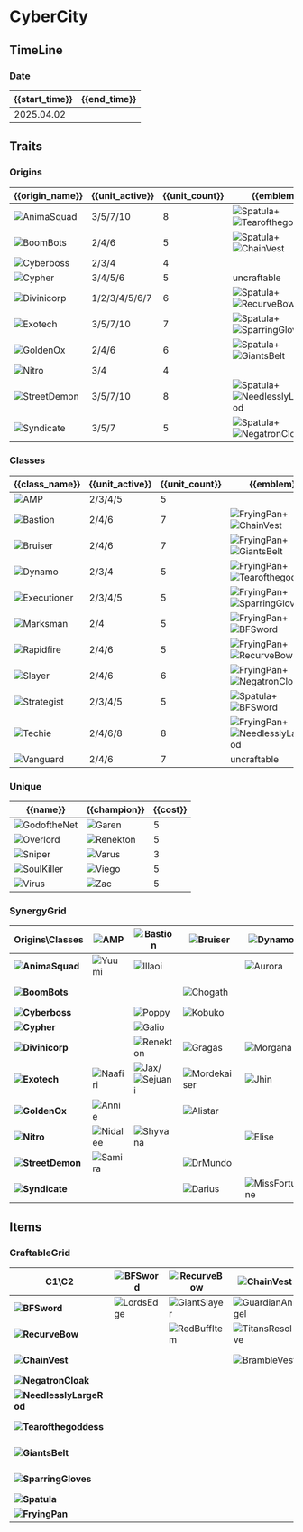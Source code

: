 # CyberCity

## TimeLine
### Date
| {{start_time}} | {{end_time}} |
| -              | -            |
| 2025.04.02     |              |

## Traits
### Origins
| {{origin_name}}                                               | {{unit_active}} | {{unit_count}} | {{emblem}}                                                                                                          | {{desc}} |
| -                                                             | -               | -              | -                                                                                                                   | -        |
| ![AnimaSquad](../tfttraits/icon/set14/AnimaSquadEmblem.png)   | 3/5/7/10        | 8              | ![Spatula](../tftitems/icon/set14/Spatula.png)+![Tearofthegoddess](../tftitems/icon/set14/Tearofthegoddess.png)     |          |
| ![BoomBots](../tfttraits/icon/set14/BoomBotsEmblem.png)       | 2/4/6           | 5              | ![Spatula](../tftitems/icon/set14/Spatula.png)+![ChainVest](../tftitems/icon/set14/ChainVest.png)                   |          |
| ![Cyberboss](../tfttraits/icon/set14/Cyberboss.svg)           | 2/3/4           | 4              |                                                                                                                     |          |
| ![Cypher](../tfttraits/icon/set14/CypherEmblem.png)           | 3/4/5/6         | 5              | uncraftable                                                                                                         |          |
| ![Divinicorp](../tfttraits/icon/set14/DivinicorpEmblem.png)   | 1/2/3/4/5/6/7   | 6              | ![Spatula](../tftitems/icon/set14/Spatula.png)+![RecurveBow](../tftitems/icon/set14/RecurveBow.png)                 |          |
| ![Exotech](../tfttraits/icon/set14/ExotechEmblem.png)         | 3/5/7/10        | 7              | ![Spatula](../tftitems/icon/set14/Spatula.png)+![SparringGloves](../tftitems/icon/set14/SparringGloves.png)         |          |
| ![GoldenOx](../tfttraits/icon/set14/GoldenOxEmblem.png)       | 2/4/6           | 6              | ![Spatula](../tftitems/icon/set14/Spatula.png)+![GiantsBelt](../tftitems/icon/set14/GiantsBelt.png)                 |          |
| ![Nitro](../tfttraits/icon/set14/Nitro.svg)                   | 3/4             | 4              |                                                                                                                     |          |
| ![StreetDemon](../tfttraits/icon/set14/StreetDemonEmblem.png) | 3/5/7/10        | 8              | ![Spatula](../tftitems/icon/set14/Spatula.png)+![NeedlesslyLargeRod](../tftitems/icon/set14/NeedlesslyLargeRod.png) |          |
| ![Syndicate](../tfttraits/icon/set14/SyndicateEmblem.png)     | 3/5/7           | 5              | ![Spatula](../tftitems/icon/set14/Spatula.png)+![NegatronCloak](../tftitems/icon/set14/NegatronCloak.png)           |          |

### Classes
| {{class_name}}                                                | {{unit_active}} | {{unit_count}} | {{emblem}}                                                                                                              | {{desc}} |
| -                                                             | -               | -              | -                                                                                                                       | -        |
| ![AMP](../tfttraits/icon/set14/AMP.svg)                       | 2/3/4/5         | 5              |                                                                                                                         |          |
| ![Bastion](../tfttraits/icon/set14/BastionEmblem.png)         | 2/4/6           | 7              | ![FryingPan](../tftitems/icon/set14/FryingPan.png)+![ChainVest](../tftitems/icon/set14/ChainVest.png)                   |          |
| ![Bruiser](../tfttraits/icon/set14/BruiserEmblem.png)         | 2/4/6           | 7              | ![FryingPan](../tftitems/icon/set14/FryingPan.png)+![GiantsBelt](../tftitems/icon/set14/GiantsBelt.png)                 |          |
| ![Dynamo](../tfttraits/icon/set14/DynamoEmblem.png)           | 2/3/4           | 5              | ![FryingPan](../tftitems/icon/set14/FryingPan.png)+![Tearofthegoddess](../tftitems/icon/set14/Tearofthegoddess.png)     |          |
| ![Executioner](../tfttraits/icon/set14/ExecutionerEmblem.png) | 2/3/4/5         | 5              | ![FryingPan](../tftitems/icon/set14/FryingPan.png)+![SparringGloves](../tftitems/icon/set14/SparringGloves.png)         |          |
| ![Marksman](../tfttraits/icon/set14/MarksmanEmblem.png)       | 2/4             | 5              | ![FryingPan](../tftitems/icon/set14/FryingPan.png)+![BFSword](../tftitems/icon/set14/BFSword.png)                       |          |
| ![Rapidfire](../tfttraits/icon/set14/RapidfireEmblem.png)     | 2/4/6           | 5              | ![FryingPan](../tftitems/icon/set14/FryingPan.png)+![RecurveBow](../tftitems/icon/set14/RecurveBow.png)                 |          |
| ![Slayer](../tfttraits/icon/set14/SlayerEmblem.png)           | 2/4/6           | 6              | ![FryingPan](../tftitems/icon/set14/FryingPan.png)+![NegatronCloak](../tftitems/icon/set14/NegatronCloak.png)           |          |
| ![Strategist](../tfttraits/icon/set14/StrategistEmblem.png)   | 2/3/4/5         | 5              | ![Spatula](../tftitems/icon/set14/Spatula.png)+![BFSword](../tftitems/icon/set14/BFSword.png)                           |          |
| ![Techie](../tfttraits/icon/set14/TechieEmblem.png)           | 2/4/6/8         | 8              | ![FryingPan](../tftitems/icon/set14/FryingPan.png)+![NeedlesslyLargeRod](../tftitems/icon/set14/NeedlesslyLargeRod.png) |          |
| ![Vanguard](../tfttraits/icon/set14/VanguardEmblem.png)       | 2/4/6           | 7              | uncraftable                                                                                                             |          |

### Unique
| {{name}}                                                | {{champion}}                                         | {{cost}} |
| -                                                       | -                                                    | -        |
| ![GodoftheNet](../tfttraits/icon/set14/GodoftheNet.svg) | ![Garen](../tftchampions/icon/set14/Garen.jpg)       | 5        |
| ![Overlord](../tfttraits/icon/set14/Overlord.svg)       | ![Renekton](../tftchampions/icon/set14/Renekton.jpg) | 5        |
| ![Sniper](../tfttraits/icon/set14/Sniper.svg)           | ![Varus](../tftchampions/icon/set14/Varus.jpg)       | 3        |
| ![SoulKiller](../tfttraits/icon/set14/SoulKiller.svg)   | ![Viego](../tftchampions/icon/set14/Viego.jpg)       | 5        |
| ![Virus](../tfttraits/icon/set14/Virus.svg)             | ![Zac](../tftchampions/icon/set14/Zac.jpg)           | 5        |

### SynergyGrid
| ****Origins\Classes****                                           | **![AMP](../tfttraits/icon/set14/AMP.svg)**        | **![Bastion](../tfttraits/icon/set14/BastionEmblem.png)**                                     | **![Bruiser](../tfttraits/icon/set14/BruiserEmblem.png)**  | **![Dynamo](../tfttraits/icon/set14/DynamoEmblem.png)**    | **![Executioner](../tfttraits/icon/set14/ExecutionerEmblem.png)** | **![Marksman](../tfttraits/icon/set14/MarksmanEmblem.png)** | **![Rapidfire](../tfttraits/icon/set14/RapidfireEmblem.png)** | **![Slayer](../tfttraits/icon/set14/SlayerEmblem.png)** | **![Strategist](../tfttraits/icon/set14/StrategistEmblem.png)**                             | **![Techie](../tfttraits/icon/set14/TechieEmblem.png)**                                     | **![Vanguard](../tfttraits/icon/set14/VanguardEmblem.png)**                                   |
| -                                                                 | -                                                  | -                                                                                             | -                                                          | -                                                          | -                                                                 | -                                                           | -                                                             | -                                                       | -                                                                                           | -                                                                                           | -                                                                                             |
| **![AnimaSquad](../tfttraits/icon/set14/AnimaSquadEmblem.png)**   | ![Yuumi](../tftchampions/icon/set14/Yuumi.jpg)     | ![Illaoi](../tftchampions/icon/set14/Illaoi.jpg)                                              |                                                            | ![Aurora](../tftchampions/icon/set14/Aurora.jpg)           |                                                                   | ![Xayah](../tftchampions/icon/set14/Xayah.jpg)              |                                                               | ![Vayne](../tftchampions/icon/set14/Vayne.jpg)          | ![Yuumi](../tftchampions/icon/set14/Yuumi.jpg)                                              | ![Seraphine](../tftchampions/icon/set14/Seraphine.jpg)                                      | ![Leona](../tftchampions/icon/set14/Leona.jpg)/![Sylas](../tftchampions/icon/set14/Sylas.jpg) |
| **![BoomBots](../tfttraits/icon/set14/BoomBotsEmblem.png)**       |                                                    |                                                                                               | ![Chogath](../tftchampions/icon/set14/Chogath.jpg)         |                                                            | ![Urgot](../tftchampions/icon/set14/Urgot.jpg)                    |                                                             | ![KogMaw](../tftchampions/icon/set14/KogMaw.jpg)              |                                                         |                                                                                             | ![Fiddlesticks](../tftchampions/icon/set14/Fiddlesticks.jpg)                                | ![Skarner](../tftchampions/icon/set14/Skarner.jpg)                                            |
| **![Cyberboss](../tfttraits/icon/set14/Cyberboss.svg)**           |                                                    | ![Poppy](../tftchampions/icon/set14/Poppy.jpg)                                                | ![Kobuko](../tftchampions/icon/set14/Kobuko.jpg)           |                                                            |                                                                   |                                                             |                                                               |                                                         | ![Ziggs](../tftchampions/icon/set14/Ziggs.jpg)                                              | ![Veigar](../tftchampions/icon/set14/Veigar.jpg)                                            |                                                                                               |
| **![Cypher](../tfttraits/icon/set14/CypherEmblem.png)**           |                                                    | ![Galio](../tftchampions/icon/set14/Galio.jpg)                                                |                                                            |                                                            |                                                                   |                                                             | ![Draven](../tftchampions/icon/set14/Draven.jpg)              | ![Zed](../tftchampions/icon/set14/Zed.jpg)              | ![Leblanc](../tftchampions/icon/set14/Leblanc.jpg)                                          |                                                                                             | ![Vi](../tftchampions/icon/set14/Vi.jpg)                                                      |
| **![Divinicorp](../tfttraits/icon/set14/DivinicorpEmblem.png)**   |                                                    | ![Renekton](../tftchampions/icon/set14/Renekton.jpg)                                          | ![Gragas](../tftchampions/icon/set14/Gragas.jpg)           | ![Morgana](../tftchampions/icon/set14/Morgana.jpg)         | ![Vex](../tftchampions/icon/set14/Vex.jpg)                        |                                                             |                                                               | ![Senna](../tftchampions/icon/set14/Senna.jpg)          |                                                                                             |                                                                                             | ![Rhaast](../tftchampions/icon/set14/Rhaast.jpg)                                              |
| **![Exotech](../tfttraits/icon/set14/ExotechEmblem.png)**         | ![Naafiri](../tftchampions/icon/set14/Naafiri.jpg) | ![Jax](../tftchampions/icon/set14/Jax.jpg)/![Sejuani](../tftchampions/icon/set14/Sejuani.jpg) | ![Mordekaiser](../tftchampions/icon/set14/Mordekaiser.jpg) | ![Jhin](../tftchampions/icon/set14/Jhin.jpg)               | ![Varus](../tftchampions/icon/set14/Varus.jpg)                    | ![Jhin](../tftchampions/icon/set14/Jhin.jpg)                | ![Zeri](../tftchampions/icon/set14/Zeri.jpg)                  |                                                         |                                                                                             | ![Mordekaiser](../tftchampions/icon/set14/Mordekaiser.jpg)                                  |                                                                                               |
| **![GoldenOx](../tfttraits/icon/set14/GoldenOxEmblem.png)**       | ![Annie](../tftchampions/icon/set14/Annie.jpg)     |                                                                                               | ![Alistar](../tftchampions/icon/set14/Alistar.jpg)         |                                                            | ![Graves](../tftchampions/icon/set14/Graves.jpg)                  | ![Aphelios](../tftchampions/icon/set14/Aphelios.jpg)        |                                                               | ![JarvanIV](../tftchampions/icon/set14/JarvanIV.jpg)    |                                                                                             | ![Viego](../tftchampions/icon/set14/Viego.jpg)                                              | ![JarvanIV](../tftchampions/icon/set14/JarvanIV.jpg)                                          |
| **![Nitro](../tfttraits/icon/set14/Nitro.svg)**                   | ![Nidalee](../tftchampions/icon/set14/Nidalee.jpg) | ![Shyvana](../tftchampions/icon/set14/Shyvana.jpg)                                            |                                                            | ![Elise](../tftchampions/icon/set14/Elise.jpg)             |                                                                   | ![Kindred](../tftchampions/icon/set14/Kindred.jpg)          | ![Kindred](../tftchampions/icon/set14/Kindred.jpg)            |                                                         |                                                                                             | ![Shyvana](../tftchampions/icon/set14/Shyvana.jpg)                                          |                                                                                               |
| **![StreetDemon](../tfttraits/icon/set14/StreetDemonEmblem.png)** | ![Samira](../tftchampions/icon/set14/Samira.jpg)   |                                                                                               | ![DrMundo](../tftchampions/icon/set14/DrMundo.jpg)         |                                                            | ![Rengar](../tftchampions/icon/set14/Rengar.jpg)                  | ![Jinx](../tftchampions/icon/set14/Jinx.jpg)                |                                                               | ![DrMundo](../tftchampions/icon/set14/DrMundo.jpg)      | ![Ekko](../tftchampions/icon/set14/Ekko.jpg)/![Neeko](../tftchampions/icon/set14/Neeko.jpg) | ![Brand](../tftchampions/icon/set14/Brand.jpg)/![Zyra](../tftchampions/icon/set14/Zyra.jpg) |                                                                                               |
| **![Syndicate](../tfttraits/icon/set14/SyndicateEmblem.png)**     |                                                    |                                                                                               | ![Darius](../tftchampions/icon/set14/Darius.jpg)           | ![MissFortune](../tftchampions/icon/set14/MissFortune.jpg) |                                                                   |                                                             | ![TwistedFate](../tftchampions/icon/set14/TwistedFate.jpg)    | ![Shaco](../tftchampions/icon/set14/Shaco.jpg)          |                                                                                             |                                                                                             | ![Braum](../tftchampions/icon/set14/Braum.jpg)                                                |

## Items
### CraftableGrid
| ****C1\C2****                                                            | **![BFSword](../tftitems/icon/set14/BFSword.png)** | **![RecurveBow](../tftitems/icon/set14/RecurveBow.png)** | **![ChainVest](../tftitems/icon/set14/ChainVest.png)**     | **![NegatronCloak](../tftitems/icon/set14/NegatronCloak.png)**   | **![NeedlesslyLargeRod](../tftitems/icon/set14/NeedlesslyLargeRod.png)** | **![Tearofthegoddess](../tftitems/icon/set14/Tearofthegoddess.png)** | **![GiantsBelt](../tftitems/icon/set14/GiantsBelt.png)**     | **![SparringGloves](../tftitems/icon/set14/SparringGloves.png)** | **![Spatula](../tftitems/icon/set14/Spatula.png)**                 | **![FryingPan](../tftitems/icon/set14/FryingPan.png)**             |
| -                                                                        | -                                                  | -                                                        | -                                                          | -                                                                | -                                                                        | -                                                                    | -                                                            | -                                                                | -                                                                  | -                                                                  |
| **![BFSword](../tftitems/icon/set14/BFSword.png)**                       | ![LordsEdge](../tftitems/icon/set14/LordsEdge.png) | ![GiantSlayer](../tftitems/icon/set14/GiantSlayer.png)   | ![GuardianAngel](../tftitems/icon/set14/GuardianAngel.png) | ![Bloodthirster](../tftitems/icon/set14/Bloodthirster.png)       | ![HextechGunblade](../tftitems/icon/set14/HextechGunblade.png)           | ![SpearofShojin](../tftitems/icon/set14/SpearofShojin.png)           | ![SteraksGage](../tftitems/icon/set14/SteraksGage.png)       | ![InfinityEdge](../tftitems/icon/set14/InfinityEdge.png)         | ![StrategistEmblem](../tftitems/icon/set14/StrategistEmblem.png)   | ![MarksmanEmblem](../tftitems/icon/set14/MarksmanEmblem.png)       |
| **![RecurveBow](../tftitems/icon/set14/RecurveBow.png)**                 |                                                    | ![RedBuffItem](../tftitems/icon/set14/RedBuffItem.png)   | ![TitansResolve](../tftitems/icon/set14/TitansResolve.png) | ![RunaansHurricane](../tftitems/icon/set14/RunaansHurricane.png) | ![GuinsoosRageblade](../tftitems/icon/set14/GuinsoosRageblade.png)       | ![VoidStaff](../tftitems/icon/set14/VoidStaff.png)                   | ![NashorsTooth](../tftitems/icon/set14/NashorsTooth.png)     | ![LastWhisper](../tftitems/icon/set14/LastWhisper.png)           | ![DivinicorpEmblem](../tftitems/icon/set14/DivinicorpEmblem.png)   | ![RapidfireEmblem](../tftitems/icon/set14/RapidfireEmblem.png)     |
| **![ChainVest](../tftitems/icon/set14/ChainVest.png)**                   |                                                    |                                                          | ![BrambleVest](../tftitems/icon/set14/BrambleVest.png)     | ![IronWill](../tftitems/icon/set14/IronWill.png)                 | ![Crownguard](../tftitems/icon/set14/Crownguard.png)                     | ![Fimbulwinter](../tftitems/icon/set14/Fimbulwinter.png)             | ![SunfireCape](../tftitems/icon/set14/SunfireCape.png)       | ![SteadfastHeart](../tftitems/icon/set14/SteadfastHeart.png)     | ![BoomBotsEmblem](../tftitems/icon/set14/BoomBotsEmblem.png)       | ![BastionEmblem](../tftitems/icon/set14/BastionEmblem.png)         |
| **![NegatronCloak](../tftitems/icon/set14/NegatronCloak.png)**           |                                                    |                                                          |                                                            | ![DragonsClaw](../tftitems/icon/set14/DragonsClaw.png)           | ![IonicSpark](../tftitems/icon/set14/IonicSpark.png)                     | ![AdaptiveHelm](../tftitems/icon/set14/AdaptiveHelm.png)             | ![Evenshroud](../tftitems/icon/set14/Evenshroud.png)         | ![Quicksilver](../tftitems/icon/set14/Quicksilver.png)           | ![SyndicateEmblem](../tftitems/icon/set14/SyndicateEmblem.png)     | ![SlayerEmblem](../tftitems/icon/set14/SlayerEmblem.png)           |
| **![NeedlesslyLargeRod](../tftitems/icon/set14/NeedlesslyLargeRod.png)** |                                                    |                                                          |                                                            |                                                                  | ![RabadonsDeathcap](../tftitems/icon/set14/RabadonsDeathcap.png)         | ![LudensEcho](../tftitems/icon/set14/LudensEcho.png)                 | ![Morellonomicon](../tftitems/icon/set14/Morellonomicon.png) | ![ArcaneGauntlet](../tftitems/icon/set14/ArcaneGauntlet.png)     | ![StreetDemonEmblem](../tftitems/icon/set14/StreetDemonEmblem.png) | ![TechieEmblem](../tftitems/icon/set14/TechieEmblem.png)           |
| **![Tearofthegoddess](../tftitems/icon/set14/Tearofthegoddess.png)**     |                                                    |                                                          |                                                            |                                                                  |                                                                          | ![BlueSentinel](../tftitems/icon/set14/BlueSentinel.png)             | ![Redemption](../tftitems/icon/set14/Redemption.png)         | ![HandofJustice](../tftitems/icon/set14/HandofJustice.png)       | ![AnimaSquadEmblem](../tftitems/icon/set14/AnimaSquadEmblem.png)   | ![DynamoEmblem](../tftitems/icon/set14/DynamoEmblem.png)           |
| **![GiantsBelt](../tftitems/icon/set14/GiantsBelt.png)**                 |                                                    |                                                          |                                                            |                                                                  |                                                                          |                                                                      | ![WarmogsArmor](../tftitems/icon/set14/WarmogsArmor.png)     | ![Guardbreaker](../tftitems/icon/set14/Guardbreaker.png)         | ![GoldenOxEmblem](../tftitems/icon/set14/GoldenOxEmblem.png)       | ![BruiserEmblem](../tftitems/icon/set14/BruiserEmblem.png)         |
| **![SparringGloves](../tftitems/icon/set14/SparringGloves.png)**         |                                                    |                                                          |                                                            |                                                                  |                                                                          |                                                                      |                                                              | ![ThiefsGloves](../tftitems/icon/set14/ThiefsGloves.png)         | ![ExotechEmblem](../tftitems/icon/set14/ExotechEmblem.png)         | ![ExecutionerEmblem](../tftitems/icon/set14/ExecutionerEmblem.png) |
| **![Spatula](../tftitems/icon/set14/Spatula.png)**                       |                                                    |                                                          |                                                            |                                                                  |                                                                          |                                                                      |                                                              |                                                                  | ![ForceofNature](../tftitems/icon/set14/ForceofNature.png)         | ![TacticiansCape](../tftitems/icon/set14/TacticiansCape.png)       |
| **![FryingPan](../tftitems/icon/set14/FryingPan.png)**                   |                                                    |                                                          |                                                            |                                                                  |                                                                          |                                                                      |                                                              |                                                                  |                                                                    | ![TacticiansShield](../tftitems/icon/set14/TacticiansShield.png)   |